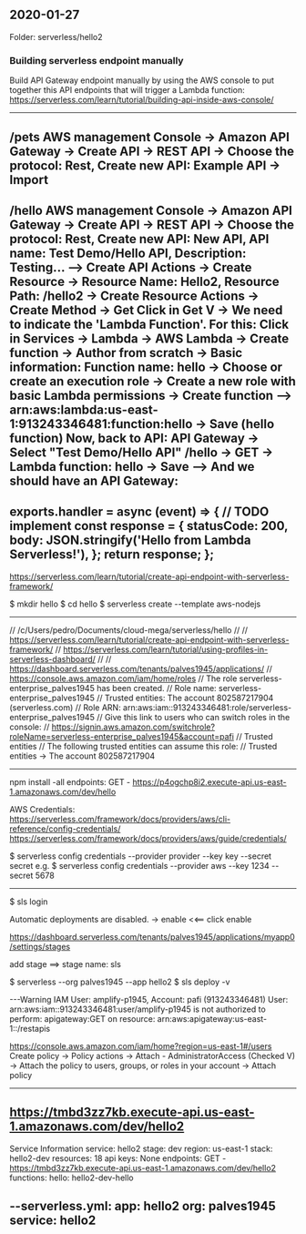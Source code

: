 2020-01-27
-------------

Folder: serverless/hello2

### Building serverless endpoint manually
Build API Gateway endpoint manually by using the AWS console to put together this API endpoints that will trigger a Lambda function:
https://serverless.com/learn/tutorial/building-api-inside-aws-console/

---
/pets
AWS management Console -> Amazon API Gateway -> Create API -> REST API -> 
	Choose the protocol: Rest, Create new API: Example API -> Import 
---
/hello
AWS management Console -> Amazon API Gateway -> Create API -> REST API -> 
	Choose the protocol:  Rest, Create new API: New API, API name: Test Demo/Hello API, Description: Testing...
	--> Create API
Actions -> Create Resource -> Resource Name: Hello2, Resource Path: /hello2 -> Create Resource
Actions -> Create Method -> Get
Click in Get V -> We need to indicate the 'Lambda Function'. For this:
Click in Services -> Lambda -> AWS Lambda -> Create function -> Author from scratch
	-> Basic information: Function name:  hello
	-> Choose or create an execution role -> Create a new role with basic Lambda permissions
	-> Create function  --> arn:aws:lambda:us-east-1:913243346481:function:hello
	-> Save (hello function)
Now, back to API:
API Gateway -> Select "Test Demo/Hello API"
/hello -> GET -> Lambda function: hello -> Save --> And we should have an API Gateway: 
---
exports.handler = async (event) => {
    // TODO implement
    const response = {
        statusCode: 200,
        body: JSON.stringify('Hello from Lambda Serverless!'),
    };
    return response;
};
---

https://serverless.com/learn/tutorial/create-api-endpoint-with-serverless-framework/

$ mkdir hello
$ cd hello
$ serverless create --template aws-nodejs

---

// /c/Users/pedro/Documents/cloud-mega/serverless/hello
//
// https://serverless.com/learn/tutorial/create-api-endpoint-with-serverless-framework/
// https://serverless.com/learn/tutorial/using-profiles-in-serverless-dashboard/
//
// https://dashboard.serverless.com/tenants/palves1945/applications/
// https://console.aws.amazon.com/iam/home/roles
// The role serverless-enterprise_palves1945 has been created.
// Role name: serverless-enterprise_palves1945
// Trusted entities: The account 802587217904 (serverless.com)
// Role ARN: arn:aws:iam::913243346481:role/serverless-enterprise_palves1945
// Give this link to users who can switch roles in the console:
//     https://signin.aws.amazon.com/switchrole?roleName=serverless-enterprise_palves1945&account=pafi
//  Trusted entities
// The following trusted entities can assume this role:
// Trusted entities -> The account 802587217904

---

npm install -all
endpoints:
  GET - https://p4ogchp8i2.execute-api.us-east-1.amazonaws.com/dev/hello

AWS Credentials:
https://serverless.com/framework/docs/providers/aws/cli-reference/config-credentials/
https://serverless.com/framework/docs/providers/aws/guide/credentials/

$ serverless config credentials --provider provider --key key --secret secret
e.g.
$ serverless config credentials --provider aws --key 1234 --secret 5678

---

$ sls login

Automatic deployments are disabled. -> enable <<== click enable

https://dashboard.serverless.com/tenants/palves1945/applications/myapp0/settings/stages

add stage  ==> stage name: sls

$ serverless --org palves1945 --app hello2
$ sls deploy -v


---Warning IAM User: amplify-p1945, Account: pafi (913243346481)
 User: arn:aws:iam::913243346481:user/amplify-p1945 is not authorized to perform: apigateway:GET on resource: arn:aws:apigateway:us-east-1::/restapis

https://console.aws.amazon.com/iam/home?region=us-east-1#/users
Create policy -> Policy actions -> Attach -  AdministratorAccess (Checked V)
-> Attach the policy to users, groups, or roles in your account
-> Attach policy

---

https://tmbd3zz7kb.execute-api.us-east-1.amazonaws.com/dev/hello2
--
Service Information
service: hello2
stage: dev
region: us-east-1
stack: hello2-dev
resources: 18
api keys:
  None
endpoints:
  GET - https://tmbd3zz7kb.execute-api.us-east-1.amazonaws.com/dev/hello2
functions:
  hello: hello2-dev-hello


--serverless.yml:
app: hello2
org: palves1945
service: hello2
--------



